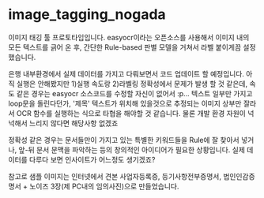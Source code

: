 # image_tagging_nogada

이미지 태깅 툴 프로토타입입니다.
easyocr이라는 오픈소스를 사용해서 이미지 내의 모든 텍스트를 긁어 온 후,
간단한 Rule-based 판별 모델을 거쳐서 라벨 붙이게끔 설정했습니다.

은행 내부환경에서 실제 데이터를 가지고 다뤄보면서 코드 업데이트 할 예정입니다.
아직 실행은 안해봤지만 1)실행 속도랑 2)라벨링 정확성에서 문제가 발생 할 것 같은데,
속도 같은 경우는 easyocr 소스코드를 수정할 자신이 없어서 :p... 텍스트 일부만 가지고
loop문을 돌린다던가, '제목' 텍스트가 위치해 있을것으로 추정되는 이미지 상부만 잘라서
OCR 함수를 실행하는 식으로 타협을 해야할 것 같습니다. 물론 개발 환경 자원이 넉넉해서
느리지 않다면 해당사항 없겠죠

정확성 같은 경우는 문서들만이 가지고 있는 특별한 키워드들을 Rule에 잘 찾아서 넣거나,
앞-뒤 문서 문맥을 파악하는 등의 창의적인 아이디어가 필요한 상황입니다. 실제 데이터를
다루다 보면 인사이트가 어느정도 생기겠죠?

참고로 샘플 이미지는 인터넷에서 견본 사업자등록증, 등기사항전부증명서, 법인인감증명서 +
노이즈 3장(제 PC내의 임의사진)으로 만들었습니다.

